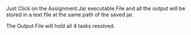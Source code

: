 Just Click on the Assignment.Jar executable File and all the output will be stored in a text file at the same path of the saved jar.

The Output File will hold all 4 tasks resolved. 
